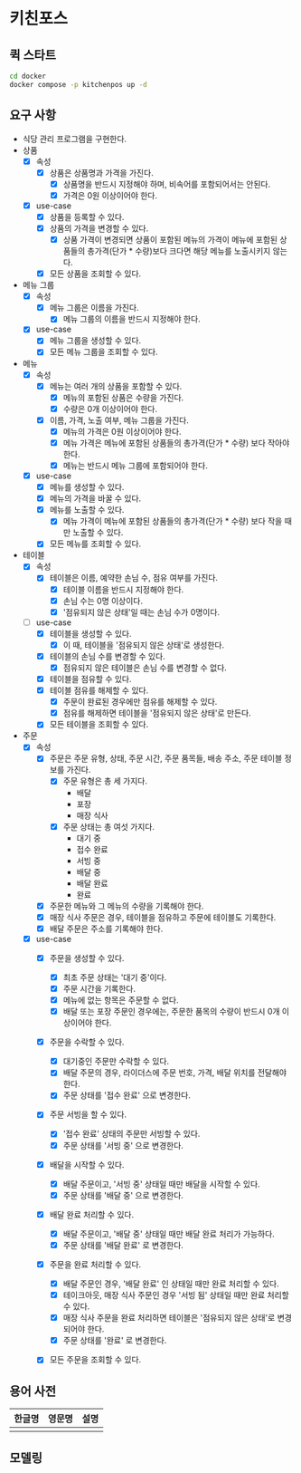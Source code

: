 # 키친포스

## 퀵 스타트

```sh
cd docker
docker compose -p kitchenpos up -d
```

## 요구 사항

- 식당 관리 프로그램을 구현한다.
- 상품
  - [x] 속성 
    - [x] 상품은 상품명과 가격을 가진다.
      - [x] 상품명을 반드시 지정해야 하며, 비속어를 포함되어서는 안된다.
      - [x] 가격은 0원 이상이어야 한다.
  - [x] use-case
    - [x] 상품을 등록할 수 있다. 
    - [x] 상품의 가격을 변경할 수 있다.
      - [x] 상품 가격이 변경되면 상품이 포함된 메뉴의 가격이 메뉴에 포함된 상품들의 총가격(단가 * 수량)보다 크다면
      해당 메뉴를 노출시키지 않는다.
    - [x] 모든 상품을 조회할 수 있다.
- 메뉴 그룹
  - [x] 속성 
    - [x] 메뉴 그룹은 이름을 가진다.
      - [x] 메뉴 그룹의 이름을 반드시 지정해야 한다.
  - [x] use-case
    - [x] 메뉴 그룹을 생성할 수 있다.
    - [x] 모든 메뉴 그룹을 조회할 수 있다.
- 메뉴
  - [x] 속성 
    - [x] 메뉴는 여러 개의 상품을 포함할 수 있다.
      - [x] 메뉴의 포함된 상품은 수량을 가진다.
      - [x] 수량은 0개 이상이어야 한다.
    - [x] 이름, 가격, 노출 여부, 메뉴 그룹을 가진다.
      - [x] 메뉴의 가격은 0원 이상이어야 한다.
      - [x] 메뉴 가격은 메뉴에 포함된 상품들의 총가격(단가 * 수량) 보다 작아야 한다.
      - [x] 메뉴는 반드시 메뉴 그룹에 포함되어야 한다.
  - [x] use-case
    - [x] 메뉴를 생성할 수 있다.
    - [x] 메뉴의 가격을 바꿀 수 있다.
    - [x] 메뉴를 노출할 수 있다.
      - [x] 메뉴 가격이 메뉴에 포함된 상품들의 총가격(단가 * 수량) 보다 작을 때만 노출할 수 있다.
    - [x] 모든 메뉴를 조회할 수 있다.
- 테이블
  - [x] 속성
    - [x] 테이블은 이름, 예약한 손님 수, 점유 여부를 가진다.
      - [x] 테이블 이름을 반드시 지정해야 한다.
      - [x] 손님 수는 0명 이상이다.
      - [x] '점유되지 않은 상태'일 때는 손님 수가 0명이다.
  - [ ] use-case
    - [x] 테이블을 생성할 수 있다.
      - [x] 이 때, 테이블을 '점유되지 않은 상태'로 생성한다.
    - [x] 테이블의 손님 수를 변경할 수 있다.
      - [x] 점유되지 않은 테이블은 손님 수를 변경할 수 없다.
    - [x] 테이블을 점유할 수 있다.
    - [x] 테이블 점유를 해제할 수 있다.
      - [x] 주문이 완료된 경우에만 점유를 해제할 수 있다.
      - [x] 점유를 해제하면 테이블을 '점유되지 않은 상태'로 만든다.
    - [x] 모든 테이블을 조회할 수 있다.
- 주문
  - [x] 속성
    - [x] 주문은 주문 유형, 상태, 주문 시간, 주문 품목들, 배송 주소, 주문 테이블 정보를 가진다.
      - [x] 주문 유형은 총 세 가지다.
        - 배달
        - 포장
        - 매장 식사
      - [x] 주문 상태는 총 여섯 가지다.
        - 대기 중
        - 접수 완료
        - 서빙 중
        - 배달 중
        - 배달 완료
        - 완료
    - [x] 주문한 메뉴와 그 메뉴의 수량을 기록해야 한다.
    - [x] 매장 식사 주문은 경우, 테이블을 점유하고 주문에 테이블도 기록한다.
    - [x] 배달 주문은 주소를 기록해야 한다.
  - [x] use-case
    - [x] 주문을 생성할 수 있다.
      - [x] 최초 주문 상태는 '대기 중'이다.
      - [x] 주문 시간을 기록한다.
      - [x] 메뉴에 없는 항목은 주문할 수 없다.
      - [x] 배달 또는 포장 주문인 경우에는, 주문한 품목의 수량이 반드시 0개 이상이어야 한다.
    - [x] 주문을 수락할 수 있다.
      - [x] 대기중인 주문만 수락할 수 있다.
      - [x] 배달 주문의 경우, 라이더스에 주문 번호, 가격, 배달 위치를 전달해야 한다.
      - [x] 주문 상태를 '접수 완료' 으로 변경한다.
    - [x] 주문 서빙을 할 수 있다.
      - [x] '접수 완료' 상태의 주문만 서빙할 수 있다.
      - [x] 주문 상태를 '서빙 중' 으로 변경한다.
    - [x] 배달을 시작할 수 있다.
      - [x] 배달 주문이고, '서빙 중' 상태일 때만 배달을 시작할 수 있다.
      - [x] 주문 상태를 '배달 중' 으로 변경한다.
    - [x] 배달 완료 처리할 수 있다.
      - [x] 배달 주문이고, '배달 중' 상태일 때만 배달 완료 처리가 가능하다.
      - [x] 주문 상태를 '배달 완료' 로 변경한다.
    - [x] 주문을 완료 처리할 수 있다.
      - [x] 배달 주문인 경우, '배달 완료' 인 상태일 때만 완료 처리할 수 있다.
      - [x] 테이크아웃, 매장 식사 주문인 경우 '서빙 됨' 상태일 때만 완료 처리할 수 있다.
      - [x] 매장 식사 주문을 완료 처리하면 테이블은 '점유되지 않은 상태'로 변경되어야 한다.
      - [x] 주문 상태를 '완료' 로 변경한다.
    - [x] 모든 주문을 조회할 수 있다.



## 용어 사전

| 한글명   | 영문명         | 설명                                  |
|-------|-------------|-------------------------------------|
| | |  |



## 모델링
